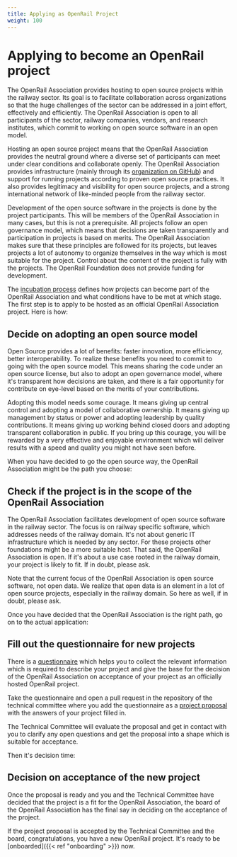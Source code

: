 ```yaml
---
title: Applying as OpenRail Project
weight: 100
---
```


# Applying to become an OpenRail project

The OpenRail Association provides hosting to open source projects within the railway sector. Its goal is to facilitate collaboration across organizations so that the huge challenges of the sector can be addressed in a joint effort, effectively and efficiently. The OpenRail Association is open to all participants of the sector, railway companies, vendors, and research institutes, which commit to working on open source software in an open model.

Hosting an open source project means that the OpenRail Association provides the neutral ground where a diverse set of participants can meet under clear conditions and collaborate openly. The OpenRail Association provides infrastructure (mainly through its [organization on GitHub](https://github.com/openrailassociation)) and support for running projects according to proven open source practices. It also provides legitimacy and visibility for open source projects, and a strong international network of like-minded people from the railway sector.

Development of the open source software in the projects is done by the project participants. This will be members of the OpenRail Association in many cases, but this is not a prerequisite. All projects follow an open governance model, which means that decisions are taken transparently and participation in projects is based on merits. The OpenRail Association makes sure that these principles are followed for its projects, but leaves projects a lot of autonomy to organize themselves in the way which is most suitable for the project. Control about the content of the project is fully with the projects. The OpenRail Foundation does not provide funding for development.

The [incubation process](https://github.com/OpenRailAssociation/technical-committee/blob/main/incubation-process.md) defines how projects can become part of the OpenRail Association and what conditions have to be met at which stage. The first step is to apply to be hosted as an official OpenRail Association project. Here is how:

## Decide on adopting an open source model

Open Source provides a lot of benefits: faster innovation, more efficiency, better interoperability. To realize these benefits you need to commit to going with the open source model. This means sharing the code under an open source license, but also to adopt an open governance model, where it's transparent how decisions are taken, and there is a fair opportunity for contribute on eye-level based on the merits of your contributions.

Adopting this model needs some courage. It means giving up central control and adopting a model of collaborative ownership. It means giving up management by status or power and adopting leadership  by quality contributions. It means giving up working behind closed doors and adopting transparent collaboration in public. If you bring up this courage, you will be rewarded by a very effective and enjoyable environment which will deliver results with a speed and quality you might not have seen before.

When you have decided to go the open source way, the OpenRail Association might be the path you choose:

## Check if the project is in the scope of the OpenRail Association

The OpenRail Association facilitates development of open source software in the railway sector. The focus is on railway specific software, which addresses needs of the railway domain. It's not about generic IT infrastructure which is needed by any sector. For these projects other foundations might be a more suitable host. That said, the OpenRail Association is open. If it's about a use case rooted in the railway domain, your project is likely to fit. If in doubt, please ask.

Note that the current focus of the OpenRail Association is open source software, not open data. We realize that open data is an element in a lot of open source projects, especially in the railway domain. So here as well, if in doubt, please ask.

Once you have decided that the OpenRail Association is the right path, go on to the actual application:

## Fill out the questionnaire for new projects

There is a [questionnaire](https://github.com/OpenRailAssociation/technical-committee/blob/main/project-proposals/stage-1/stage-1-questionnaire.md) which helps you to collect the relevant information which is required to describe your project and give the base for the decision of the OpenRail Association on acceptance of your project as an officially hosted OpenRail project.

Take the questionnaire and open a pull request in the repository of the technical committee where you add the questionnaire as a [project proposal](https://github.com/OpenRailAssociation/technical-committee/tree/main/project-proposals/stage-1) with the answers of your project filled in.

The Technical Committee will evaluate the proposal and get in contact with you to clarify any open questions and get the proposal into a shape which is suitable for acceptance.

Then it's decision time:

## Decision on acceptance of the new project

Once the proposal is ready and you and the Technical Committee have decided that the project is a fit for the OpenRail Association, the board of the OpenRail Association has the final say in deciding on the acceptance of the project.

If the project proposal is accepted by the Technical Committee and the board, congratulations, you have a new OpenRail project. It's ready to be [onboarded]({{< ref "onboarding" >}}) now.
